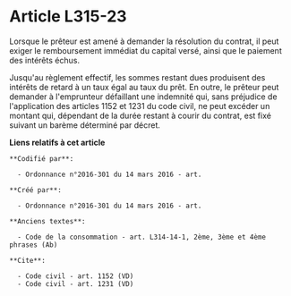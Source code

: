 # Article L315-23

Lorsque le prêteur est amené à demander la résolution du contrat, il peut exiger le remboursement immédiat du capital versé,
ainsi que le paiement des intérêts échus.

Jusqu'au règlement effectif, les sommes restant dues produisent des intérêts de retard à un taux égal au taux du prêt. En
outre, le prêteur peut demander à l'emprunteur défaillant une indemnité qui, sans préjudice de l'application des articles
1152 et 1231 du code civil, ne peut excéder un montant qui, dépendant de la durée restant à courir du contrat, est fixé
suivant un barème déterminé par décret.

**Liens relatifs à cet article**

	**Codifié par**:

	  - Ordonnance n°2016-301 du 14 mars 2016 - art.

	**Créé par**:

	  - Ordonnance n°2016-301 du 14 mars 2016 - art.

	**Anciens textes**:

	  - Code de la consommation - art. L314-14-1, 2ème, 3ème et 4ème phrases (Ab)

	**Cite**:

	  - Code civil - art. 1152 (VD)
	  - Code civil - art. 1231 (VD)
